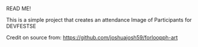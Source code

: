READ ME!

This is a simple project that creates an attendance Image of Participants for DEVFESTSE

Credit on source from: https://github.com/joshuajosh59/forloopph-art
